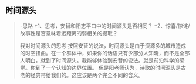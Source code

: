  ## 时间源头

> -思路
> +1、思考，安替和阳志平口中的时间源头是否相同？
> +2、惊喜/惊诧/故事性是否意味着远距离的弱相关的提取？
> 
> 我对时间源头的思考
> 按照安替的说法，时间源头是由于资源多的城市造成的时空扭曲。在一个群体中，如果你的话语只有少部分人知晓，而不是全部人明白，就到了时间源头。我能够体验到安替的说法。就是前沿科学的感觉。你到了一个认知的边界位置。
> 但是阳老师认为，诗歌的时间源头是古老的经典带给我们的。这应该是两个完全不同的含义。

>


